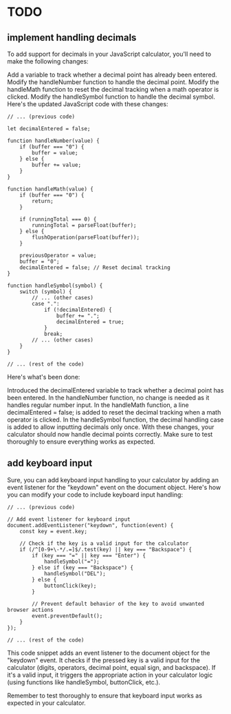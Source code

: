 # TODO

## implement handling decimals
To add support for decimals in your JavaScript calculator, you'll need to make the following changes:

Add a variable to track whether a decimal point has already been entered.
Modify the handleNumber function to handle the decimal point.
Modify the handleMath function to reset the decimal tracking when a math operator is clicked.
Modify the handleSymbol function to handle the decimal symbol.
Here's the updated JavaScript code with these changes:

```
// ... (previous code)

let decimalEntered = false;

function handleNumber(value) {
    if (buffer === "0") {
        buffer = value;
    } else {
        buffer += value;
    }
}

function handleMath(value) {
    if (buffer === "0") {
        return;
    }

    if (runningTotal === 0) {
        runningTotal = parseFloat(buffer);
    } else {
        flushOperation(parseFloat(buffer));
    }

    previousOperator = value;
    buffer = "0";
    decimalEntered = false; // Reset decimal tracking
}

function handleSymbol(symbol) {
    switch (symbol) {
        // ... (other cases)
        case ".":
            if (!decimalEntered) {
                buffer += ".";
                decimalEntered = true;
            }
            break;
        // ... (other cases)
    }
}

// ... (rest of the code)
```

Here's what's been done:

Introduced the decimalEntered variable to track whether a decimal point has been entered.
In the handleNumber function, no change is needed as it handles regular number input.
In the handleMath function, a line decimalEntered = false; is added to reset the decimal tracking when a math operator is clicked.
In the handleSymbol function, the decimal handling case is added to allow inputting decimals only once.
With these changes, your calculator should now handle decimal points correctly. Make sure to test thoroughly to ensure everything works as expected.

## add keyboard input

Sure, you can add keyboard input handling to your calculator by adding an event listener for the "keydown" event on the document object. Here's how you can modify your code to include keyboard input handling:
```
// ... (previous code)

// Add event listener for keyboard input
document.addEventListener("keydown", function(event) {
    const key = event.key;

    // Check if the key is a valid input for the calculator
    if (/^[0-9+\-*/.=]$/.test(key) || key === "Backspace") {
        if (key === "=" || key === "Enter") {
            handleSymbol("=");
        } else if (key === "Backspace") {
            handleSymbol("DEL");
        } else {
            buttonClick(key);
        }

        // Prevent default behavior of the key to avoid unwanted browser actions
        event.preventDefault();
    }
});

// ... (rest of the code)

```

This code snippet adds an event listener to the document object for the "keydown" event. It checks if the pressed key is a valid input for the calculator (digits, operators, decimal point, equal sign, and backspace). If it's a valid input, it triggers the appropriate action in your calculator logic (using functions like handleSymbol, buttonClick, etc.).

Remember to test thoroughly to ensure that keyboard input works as expected in your calculator.